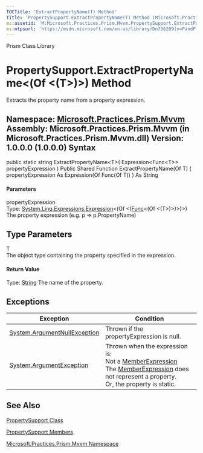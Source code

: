 ```yaml
---
TOCTitle: 'ExtractPropertyName(T) Method'
Title: 'PropertySupport.ExtractPropertyName(T) Method (Microsoft.Practices.Prism.Mvvm)'
ms:assetid: 'M:Microsoft.Practices.Prism.Mvvm.PropertySupport.ExtractPropertyName\`\`1(System.Linq.Expressions.Expression{System.Func{\`\`0}})'
ms:mtpsurl: 'https://msdn.microsoft.com/en-us/library/Dn736209(v=PandP.50)'
---
```


Prism Class Library

PropertySupport.ExtractPropertyName&lt;(Of &lt;(T&gt;)&gt;) Method
======================================================================

Extracts the property name from a property expression.

**Namespace:** [Microsoft.Practices.Prism.Mvvm](https://msdn.microsoft.com/n:microsoft.practices.prism.mvvm)
**Assembly:** Microsoft.Practices.Prism.Mvvm (in Microsoft.Practices.Prism.Mvvm.dll) Version: 1.0.0.0 (1.0.0.0)
Syntax
------

<span id="syntaxToggle"></span>public static string ExtractPropertyName&lt;T&gt;( Expression&lt;Func&lt;T&gt;&gt; propertyExpression ) Public Shared Function ExtractPropertyName(Of T) ( propertyExpression As Expression(Of Func(Of T)) ) As String
#### Parameters

propertyExpression  
Type: [System.Linq.Expressions.Expression](http://msdn2.microsoft.com/en-us/library/bb335710)&lt;(Of &lt;([Func](http://msdn2.microsoft.com/en-us/library/bb534960)&lt;(Of &lt;(T&gt;)&gt;)&gt;)&gt;)
The property expression (e.g. p =&gt; p.PropertyName)

Type Parameters
---------------

<span id="templatesToggle"></span>
T  
The object type containing the property specified in the expression.

#### Return Value

Type: [String](http://msdn2.microsoft.com/en-us/library/s1wwdcbf)
The name of the property.

Exceptions
----------

<span id="exceptionsToggle"></span>
<table>
<thead>
<tr class="header">
<th>Exception</th>
<th>Condition</th>
</tr>
</thead>
<tbody>
<tr class="odd">
<td><a href="http://msdn2.microsoft.com/en-us/library/27426hcy">System.ArgumentNullException</a></td>
<td>Thrown if the propertyExpression is null.</td>
</tr>
<tr class="even">
<td><a href="http://msdn2.microsoft.com/en-us/library/3w1b3114">System.ArgumentException</a></td>
<td>Thrown when the expression is:<br />
Not a <a href="http://msdn2.microsoft.com/en-us/library/bb353260">MemberExpression</a><br />
The <a href="http://msdn2.microsoft.com/en-us/library/bb353260">MemberExpression</a> does not represent a property.<br />
Or, the property is static.</td>
</tr>
</tbody>
</table>

See Also
--------


[PropertySupport Class](https://msdn.microsoft.com/t:microsoft.practices.prism.mvvm.propertysupport)

[PropertySupport Members](https://msdn.microsoft.com/allmembers.t:microsoft.practices.prism.mvvm.propertysupport)

[Microsoft.Practices.Prism.Mvvm Namespace](https://msdn.microsoft.com/n:microsoft.practices.prism.mvvm)
